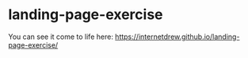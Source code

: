 # landing-page-exercise

You can see it come to life here: https://internetdrew.github.io/landing-page-exercise/
